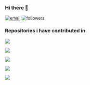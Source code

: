 ### Hi there 👋

<!--
**GaneshKandu/GaneshKandu** is a ✨ _special_ ✨ repository because its `README.md` (this file) appears on your GitHub profile.

Here are some ideas to get you started:

- 🔭 I’m currently working on ...
- 🌱 I’m currently learning ...
- 👯 I’m looking to collaborate on ...
- 🤔 I’m looking for help with ...
- 💬 Ask me about ...
- 📫 How to reach me: ...
- 😄 Pronouns: ...
- ⚡ Fun fact: ...
-->
[![email](https://img.shields.io/badge/email-kanduganesh%40gmail.com-black)](email:kanduganesh@gmail.com)   ![followers](https://img.shields.io/github/followers/GaneshKandu?style=social) 

### Repositories i have contributed in
![](https://github-contributor-stats.vercel.app/api?username=GaneshKandu&limit=50&theme=dark&combine_all_yearly_contributions=true)

![](https://github-profile-summary-cards.vercel.app/api/cards/profile-details?username=GaneshKandu&theme=github_dark) 

![](https://github-readme-stats.vercel.app/api?username=GaneshKandu&&show_icons=true&title_color=ffffff&icon_color=bb2acf&text_color=daf7dc&bg_color=151515&count_private=true&theme=onedark) 

![](https://github-readme-stats.vercel.app/api/top-langs/?username=GaneshKandu&&show_icons=true&title_color=ffffff&icon_color=bb2acf&text_color=daf7dc&bg_color=151515&count_private=true&theme=onedark) 

![](https://github-profile-trophy.vercel.app/?username=GaneshKandu&theme=radical&column=3) 
